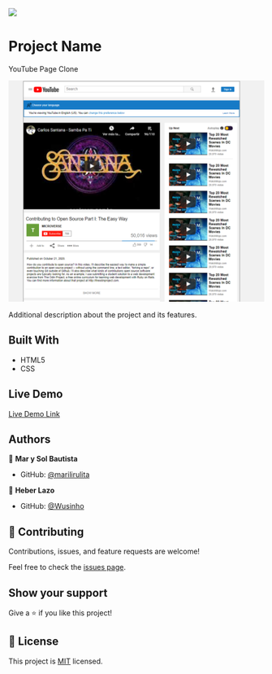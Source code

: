 ![](https://img.shields.io/badge/Microverse-blueviolet)

# Project Name

YouTube Page Clone

![screenshot](./images/Untitled.png)

Additional description about the project and its features.

## Built With

- HTML5
- CSS


## Live Demo

[Live Demo Link](https://wusinho.github.io/YoutubePage-Clone/)


## Authors

👤 **Mar y Sol Bautista**

- GitHub: [@marilirulita](https://github.com/marilirulita)


👤 **Heber Lazo**

- GitHub: [@Wusinho](https://github.com/Wusinho)


## 🤝 Contributing

Contributions, issues, and feature requests are welcome!

Feel free to check the [issues page](https://github.com/Wusinho/YoutubePage-Clone/issues).

## Show your support

Give a ⭐️ if you like this project!

## 📝 License

This project is [MIT](LICENSE) licensed.

